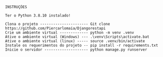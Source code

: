 

~~~~~~~~~~~~~~~~~~~~~~~~~~~~~~~~~~~~~~~~~~~~~~~~~~~~~~~~~~~~~~~~~~~~~~~~~~~~~~~~~~~~~~~~~~~~~~~~~~~~~~~~~~~~~~~~~~~~~~~~~~~~~~~~~~~~~~~~~~~~~~~~~~~~
INSTRUÇÕES
												  
Ter o Python 3.8.10 instalado!

Clona o projeto ---------------------- Git clone https://github.com/Piercarlomaia/Djangorestapi
Crie um ambiente virtual ------------- python -m venv .venv
Ative o ambiente virtual (Windows) --- .\venv\Scripts\activate.bat
Ative o ambiente virtual (linux) ----- source .venv/bin/activate
Instale os requerimentos do projeto -- pip install -r requirements.txt
Inicie o servidor -------------------- python manage.py runserver
